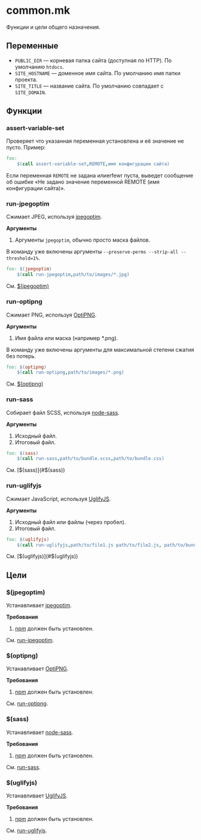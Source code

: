 # common.mk

Функции и цели общего назначения.

## Переменные

- `PUBLIC_DIR` — корневая папка сайта (доступная по HTTP). По умолчанию `htdocs`.
- `SITE_HOSTNAME` — доменное имя сайта. По умолчанию имя папки проекта.
- `SITE_TITLE` — название сайта. По умолчанию совпадает с `SITE_DOMAIN`.

## Функции

### assert-variable-set

Проверяет что указанная переменная установлена и её значение не пусто. Пример:

```makefile
foo:
    $(call assert-variable-set,REMOTE,имя конфигурации сайта)
```
Если переменная `REMOTE` не задана илиerfewr пуста, выведет сообщение об ошибке «Не задано значение
переменной REMOTE (имя конфигурации сайта)».

### run-jpegoptim

Сжимает JPEG, используя [jpegoptim](https://github.com/tjko/jpegoptim).

**Аргументы**

1. Аргументы `jpegoptim`, обычно просто маска файлов.

В команду уже включены аргументы `--preserve-perms --strip-all --threshold=1%`. 

```makefile
foo: $(jpegoptim)
    $(call run-jpegoptim,path/to/images/*.jpg)
```

См. [$(jpegoptim)](#jpegoptim)


### run-optipng

Сжимает PNG, используя [OptiPNG](http://optipng.sourceforge.net/).

**Аргументы**

1. Имя файла или маска (например *.png).

В команду уже включены аргументы для максимальной степени сжатия без потерь. 

```makefile
foo: $(optipng)
    $(call run-optipng,path/to/images/*.png)
```

См. [$(optipng)](#optipng)


### run-sass

Собирает файл SCSS, используя [node-sass](https://www.npmjs.com/package/node-sass).

**Аргументы**

1. Исходный файл.
2. Итоговый файл.

```makefile
foo: $(sass)
    $(call run-sass,path/to/bundle.scss,path/to/bundle.css)
```

См. [$(sass)](#$(sass))


### run-uglifyjs

Сжимает JavaScript, используя [UglifyJS](http://lisperator.net/uglifyjs/).

**Аргументы**

1. Исходный файл или файлы (через пробел).
2. Итоговый файл. 

```makefile
foo: $(uglifyjs)
    $(call run-uglifyjs,path/to/file1.js path/to/file2.js, path/to/bundle.min.js)
```

См. [$(uglifyjs)](#$(uglifyjs))


## Цели

### $(jpegoptim)

Устанавливает [jpegoptim](https://github.com/tjko/jpegoptim). 

**Требования**

1. [npm](https://docs.npmjs.com/getting-started/what-is-npm) должен быть установлен.

См. [run-jpegoptim](#run-jpegoptim).


### $(optipng)

Устанавливает [OptiPNG](http://optipng.sourceforge.net/). 

**Требования**

1. [npm](https://docs.npmjs.com/getting-started/what-is-npm) должен быть установлен.
   
См. [run-optipng](#run-optipng).


### $(sass)

Устанавливает [node-sass](https://www.npmjs.com/package/node-sass). 

**Требования**

1. [npm](https://docs.npmjs.com/getting-started/what-is-npm) должен быть установлен.
   
См. [run-sass](#run-sass).


### $(uglifyjs)

Устанавливает [UglifyJS](http://lisperator.net/uglifyjs/). 

**Требования**

1. [npm](https://docs.npmjs.com/getting-started/what-is-npm) должен быть установлен.
   
См. [run-uglifyjs](#run-uglifyjs).
